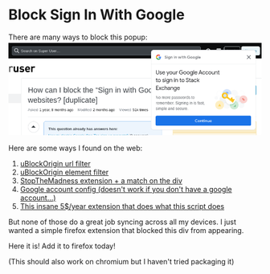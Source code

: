 # Block Sign In With Google

There are many ways to block this popup:
<img src="https://github.com/zaporter/BlockSignInWithGoogle/blob/main/images/so-img.png?raw=true">

Here are some ways I found on the web:

1. [uBlockOrigin url filter](https://superuser.com/questions/1773208/how-can-i-block-the-sign-in-with-google-prompt-on-websites)
2. [uBlockOrigin element filter](https://superuser.com/questions/1495197/how-to-permanently-block-sign-in-with-google-suggestions-from-websites)
3. [StopTheMadness extension + a match on the div](https://underpassapp.com/news/2022-12-22.html)
4. [Google account config (doesn't work if you don't have a google account...)](https://www.lireo.com/quick-tip-how-to-turn-off-sign-in-with-google-on-websites/)
5. [This insane 5$/year extension that does what this script does](https://addons.mozilla.org/en-US/firefox/addon/block-google-sign-in-prompt/)

But none of those do a great job syncing across all my devices. I just wanted a simple firefox extension that blocked this div from appearing.

Here it is! Add it to firefox today!

(This should also work on chromium but I haven't tried packaging it)
